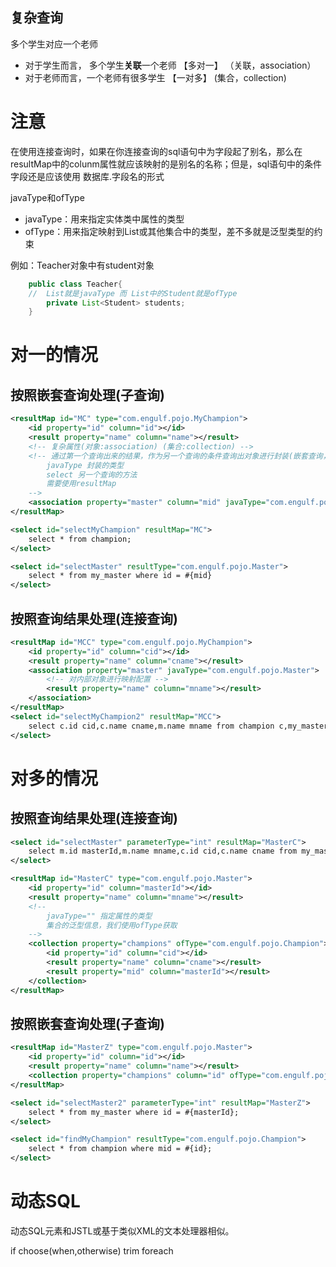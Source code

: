 ## 复杂查询
多个学生对应一个老师
- 对于学生而言， 多个学生**关联**一个老师 【多对一】 （关联，association）
- 对于老师而言，一个老师有很多学生 【一对多】 (集合，collection)

# 注意

在使用连接查询时，如果在你连接查询的sql语句中为字段起了别名，那么在resultMap中的colunm属性就应该映射的是别名的名称；但是，sql语句中的条件字段还是应该使用 数据库.字段名的形式

javaType和ofType
- javaType：用来指定实体类中属性的类型
- ofType：用来指定映射到List或其他集合中的类型，差不多就是泛型类型的约束

例如：Teacher对象中有student对象
```java
    public class Teacher{
    //  List就是javaType 而 List中的Student就是ofType
        private List<Student> students;
    }
```

# 对一的情况

## 按照嵌套查询处理(子查询)
```xml
<resultMap id="MC" type="com.engulf.pojo.MyChampion">
    <id property="id" column="id"></id>
    <result property="name" column="name"></result>
    <!-- 复杂属性(对象:association) (集合:collection) -->
    <!-- 通过第一个查询出来的结果，作为另一个查询的条件查询出对象进行封装(嵌套查询，子查询)
        javaType 封装的类型 
        select 另一个查询的方法
        需要使用resultMap
    -->
    <association property="master" column="mid" javaType="com.engulf.pojo.Master" select="selectMaster"></association>
</resultMap>

<select id="selectMyChampion" resultMap="MC">
    select * from champion;
</select>

<select id="selectMaster" resultType="com.engulf.pojo.Master">
    select * from my_master where id = #{mid}
</select>
```

## 按照查询结果处理(连接查询)
```xml
<resultMap id="MCC" type="com.engulf.pojo.MyChampion">
    <id property="id" column="cid"></id>
    <result property="name" column="cname"></result>
    <association property="master" javaType="com.engulf.pojo.Master">
        <!-- 对内部对象进行映射配置 -->
        <result property="name" column="mname"></result>
    </association>
</resultMap>
<select id="selectMyChampion2" resultMap="MCC">
    select c.id cid,c.name cname,m.name mname from champion c,my_master m where c.mid = m.id;
</select>
```

# 对多的情况

## 按照查询结果处理(连接查询)
```xml
<select id="selectMaster" parameterType="int" resultMap="MasterC">
    select m.id masterId,m.name mname,c.id cid,c.name cname from my_master m left outer join champion c on m.id = c.mid where mid = #{masterId};
</select>

<resultMap id="MasterC" type="com.engulf.pojo.Master">
    <id property="id" column="masterId"></id>
    <result property="name" column="mname"></result>
    <!--
        javaType="" 指定属性的类型
        集合的泛型信息，我们使用ofType获取
    -->
    <collection property="champions" ofType="com.engulf.pojo.Champion">
        <id property="id" column="cid"></id>
        <result property="name" column="cname"></result>
        <result property="mid" column="masterId"></result>
    </collection>
</resultMap>
```

## 按照嵌套查询处理(子查询)
```xml
<resultMap id="MasterZ" type="com.engulf.pojo.Master">
    <id property="id" column="id"></id>
    <result property="name" column="name"></result>
    <collection property="champions" column="id" ofType="com.engulf.pojo.Champion" select="findMyChampion"></collection>
</resultMap>

<select id="selectMaster2" parameterType="int" resultMap="MasterZ">
    select * from my_master where id = #{masterId};
</select>

<select id="findMyChampion" resultType="com.engulf.pojo.Champion">
    select * from champion where mid = #{id};
</select>
```

# 动态SQL

动态SQL元素和JSTL或基于类似XML的文本处理器相似。

if
choose(when,otherwise)
trim
foreach

